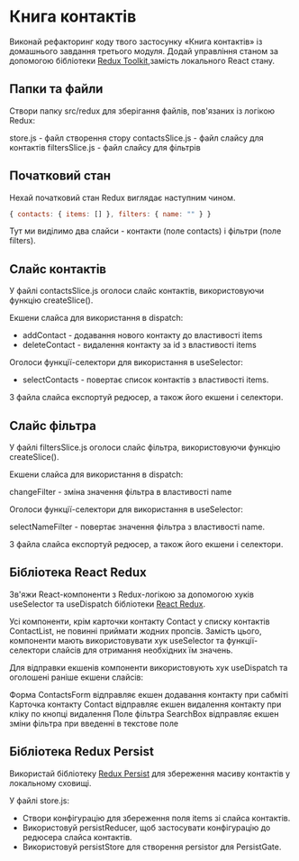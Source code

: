 # Книга контактів

Виконай рефакторинг коду твого застосунку «Книга контактів» із домашнього
завдання третього модуля. Додай управління станом за допомогою бібліотеки
[Redux Toolkit](https://redux-toolkit.js.org/),замість локального React стану.

## Папки та файли

Створи папку src/redux для зберігання файлів, пов'язаних із логікою Redux:

store.js - файл створення стору contactsSlice.js - файл слайсу для контактів
filtersSlice.js - файл слайсу для фільтрів

## Початковий стан

Нехай початковий стан Redux виглядає наступним чином.

```javascript
{ contacts: { items: [] }, filters: { name: "" } }
```

Тут ми виділимо два слайси - контакти (поле contacts) і фільтри (поле filters).

## Слайс контактів

У файлі contactsSlice.js оголоси слайс контактів, використовуючи функцію
createSlice().

Екшени слайса для використання в dispatch:

- addContact - додавання нового контакту до властивості items
- deleteContact - видалення контакту за id з властивості items

Оголоси функції-селектори для використання в useSelector:

- selectContacts - повертає список контактів з властивості items.

З файла слайса експортуй редюсер, а також його екшени і селектори.

## Слайс фільтра

У файлі filtersSlice.js оголоси слайс фільтра, використовуючи функцію
createSlice().

Екшени слайса для використання в dispatch:

changeFilter - зміна значення фільтра в властивості name

Оголоси функції-селектори для використання в useSelector:

selectNameFilter - повертає значення фільтра з властивості name.

З файла слайса експортуй редюсер, а також його екшени і селектори.

## Бібліотека React Redux

Зв'яжи React-компоненти з Redux-логікою за допомогою хуків useSelector та
useDispatch бібліотеки [React Redux](https://react-redux.js.org/).

Усі компоненти, крім карточки контакту Contact у списку контактів ContactList,
не повинні приймати жодних пропсів. Замість цього, компоненти мають
використовувати хук useSelector та функції-селектори слайсів для отримання
необхідних їм значень.

Для відправки екшенів компоненти використовують хук useDispatch та оголошені
раніше екшени слайсів:

Форма ContactsForm відправляє екшен додавання контакту при сабміті Карточка
контакту Contact відправляє екшен видалення контакту при кліку по кнопці
видалення Поле фільтра SearchBox відправляє екшен зміни фільтра при введенні в
текстове поле

## Бібліотека Redux Persist

Використай бібліотеку
[Redux Persist](https://www.npmjs.com/package/redux-persist) для збереження
масиву контактів у локальному сховищі.

У файлі store.js:

- Створи конфігурацію для збереження поля items зі слайса контактів.
- Використовуй persistReducer, щоб застосувати конфігурацію до редюсера слайса
  контактів.
- Використовуй persistStore для створення persistor для PersistGate.

